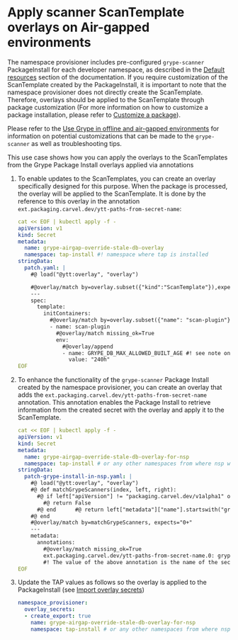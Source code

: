 # Apply scanner ScanTemplate overlays on Air-gapped environments

The namespace provisioner includes pre-configured `grype-scanner` PackageInstall for each developer namespace, as described in the [Default resources](default-resources.hbs.md) section of the documentation. If you require customization of the ScanTemplate created by the PackageInstall, it is important to note that the namespace provisioner does not directly create the ScanTemplate. Therefore, overlays should be applied to the ScanTemplate through package customization (For more information on how to customize a package installation, please refer to [Customize a package](../customize-package-installation.hbs.md)).

Please refer to the [Use Grype in offline and air-gapped environments](install-offline/grype-offline-airgap.hbs.md) for information on potential customizations that can be made to the `grype-scanner` as well as troubleshooting tips.

This use case shows how you can apply the overlays to the ScanTemplates from the Grype Package Install overlays applied via annotations

1. To enable updates to the ScanTemplates, you can create an overlay specifically designed for this purpose. When the package is processed, the overlay will be applied to the ScanTemplate. It is done by the reference to this overlay in the annotation `ext.packaging.carvel.dev/ytt-paths-from-secret-name`:

    ```yaml
    cat << EOF | kubectl apply -f -
    apiVersion: v1
    kind: Secret
    metadata:
      name: grype-airgap-override-stale-db-overlay
      namespace: tap-install #! namespace where tap is installed
    stringData:
      patch.yaml: |
        #@ load("@ytt:overlay", "overlay")

        #@overlay/match by=overlay.subset({"kind":"ScanTemplate"}),expects="1+"
        ---
        spec:
          template:
            initContainers:                                             
              #@overlay/match by=overlay.subset({"name": "scan-plugin"}), expects="1+"
              - name: scan-plugin
                #@overlay/match missing_ok=True
                env:
                  #@overlay/append
                  - name: GRYPE_DB_MAX_ALLOWED_BUILT_AGE #! see note on best practices
                    value: "240h"
    EOF
    ```

2. To enhance the functionality of the `grype-scanner` Package Install created by the namespace provisioner, you can create an overlay that adds the `ext.packaging.carvel.dev/ytt-paths-from-secret-name` annotation. This annotation enables the Package Install to retrieve information from the created secret with the overlay and apply it to the ScanTemplate.

    ```yaml
    cat << EOF | kubectl apply -f -
    apiVersion: v1
    kind: Secret
    metadata:
      name: grype-airgap-override-stale-db-overlay-for-nsp
      namespace: tap-install # or any other namespaces from where nsp will import the secret
    stringData:
      patch-grype-install-in-nsp.yaml: |
        #@ load("@ytt:overlay", "overlay")
        #@ def matchGrypeScanners(index, left, right):
          #@ if left["apiVersion"] != "packaging.carvel.dev/v1alpha1" or left["kind"] != "PackageInstall":
            #@ return False
          #@ end      #@ return left["metadata"]["name"].startswith("grype-scanner")
        #@ end
        #@overlay/match by=matchGrypeScanners, expects="0+"
        ---
        metadata:
          annotations:
            #@overlay/match missing_ok=True
            ext.packaging.carvel.dev/ytt-paths-from-secret-name.0: grype-airgap-override-stale-db-overlay
            #! The value of the above annotation is the name of the secret that contains the grype overlay
    EOF
    ```

3. Update the TAP values as follows so the overlay is applied to the PackageInstall (see [Import overlay secrets](namespace-provisioner/customize-installation.hbs.md#import-overlay-secrets))

    ```yaml
    namespace_provisioner:
      overlay_secrets:
      - create_export: true
        name: grype-airgap-override-stale-db-overlay-for-nsp
        namespace: tap-install # or any other namespaces from where nsp will import the secret
    ```
